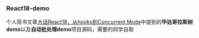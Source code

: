 ### React18-demo
个人简书文章[大话React18，从hooks到Concurrent Mode](https://www.jianshu.com/p/efa5c813236f)中提到的**毕达哥拉斯树demo**以及**自动批处理demo**项目源码，需要的同学自取